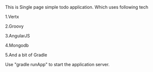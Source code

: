 This is Single page simple todo application. Which uses following tech

1.Vertx

2.Groovy

3.AngularJS

4.Mongodb

5.And a bit of Gradle

Use "gradle runApp" to start the application server.
